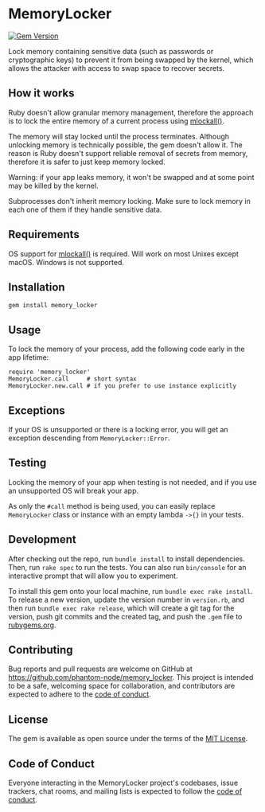 # MemoryLocker

[![Gem Version](https://badge.fury.io/rb/memory_locker.svg)](https://badge.fury.io/rb/memory_locker)

Lock memory containing sensitive data (such as passwords or cryptographic keys) to prevent it from being swapped
by the kernel, which allows the attacker with access to swap space to recover secrets.

## How it works

Ruby doesn't allow granular memory management, therefore the approach is to lock the entire memory of a current
process using [mlockall()](https://linux.die.net/man/2/mlockall).

The memory will stay locked until the process terminates. Although unlocking memory is technically possible,
the gem doesn't allow it. The reason is Ruby doesn't support reliable removal of secrets from memory,
therefore it is safer to just keep memory locked.

Warning: if your app leaks memory, it won't be swapped and at some point may be killed by the kernel.

Subprocesses don't inherit memory locking. Make sure to lock memory in each one of them if they handle sensitive data.

## Requirements

OS support for [mlockall()](https://linux.die.net/man/2/mlockall) is required.
Will work on most Unixes except macOS. Windows is not supported.

## Installation

    gem install memory_locker

## Usage

To lock the memory of your process, add the following code early in the app lifetime:

    require 'memory_locker'
    MemoryLocker.call     # short syntax
    MemoryLocker.new.call # if you prefer to use instance explicitly

## Exceptions

If your OS is unsupported or there is a locking error, you will get an exception descending from `MemoryLocker::Error`.

## Testing

Locking the memory of your app when testing is not needed, and if you use an unsupported OS will break your app.

As only the `#call` method is being used, you can easily replace `MemoryLocker` class or instance with an empty
lambda `->{}` in your tests.

## Development

After checking out the repo, run `bundle install` to install dependencies. Then, run `rake spec` to run the tests.
You can also run `bin/console` for an interactive prompt that will allow you to experiment.

To install this gem onto your local machine, run `bundle exec rake install`. To release a new version, update the
version number in `version.rb`, and then run `bundle exec rake release`, which will create a git tag for the version,
push git commits and the created tag, and push the `.gem` file to [rubygems.org](https://rubygems.org).

## Contributing

Bug reports and pull requests are welcome on GitHub at <https://github.com/phantom-node/memory_locker>.
This project is intended to be a safe, welcoming space for collaboration, and contributors are expected to adhere to
the [code of conduct](https://github.com/phantom-node/memory_locker/blob/master/CODE_OF_CONDUCT.md).

## License

The gem is available as open source under the terms of the [MIT License](https://opensource.org/licenses/MIT).

## Code of Conduct

Everyone interacting in the MemoryLocker project's codebases, issue trackers, chat rooms, and mailing lists is
expected to follow the [code of conduct](https://github.com/phantom-node/memory_locker/blob/master/CODE_OF_CONDUCT.md).
